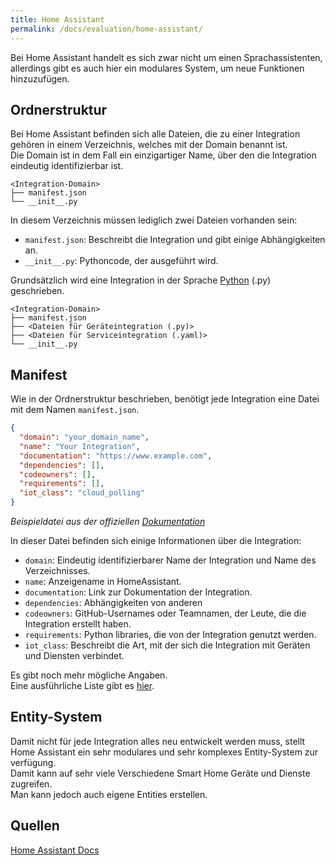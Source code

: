 ```yaml
---
title: Home Assistant
permalink: /docs/evaluation/home-assistant/
---
```


Bei Home Assistant handelt es sich zwar nicht um einen Sprachassistenten, allerdings gibt es auch hier ein modulares System, um neue Funktionen hinzuzufügen.  


## Ordnerstruktur

Bei Home Assistant befinden sich alle Dateien, die zu einer Integration gehören in einem Verzeichnis, welches mit der Domain benannt ist.  
Die Domain ist in dem Fall ein einzigartiger Name, über den die Integration eindeutig identifizierbar ist.  

````
<Integration-Domain>   
├── manifest.json
└── __init__.py
````

In diesem Verzeichnis müssen lediglich zwei Dateien vorhanden sein:  

- ``manifest.json``: Beschreibt die Integration und gibt einige Abhängigkeiten an.
- ``__init__.py``: Pythoncode, der ausgeführt wird.  

Grundsätzlich wird eine Integration in der Sprache [Python](https://www.python.org/) (.py) geschrieben.  


````
<Integration-Domain>   
├── manifest.json
├── <Dateien für Geräteintegration (.py)>
├── <Dateien für Serviceintegration (.yaml)>
└── __init__.py
````

[//]: # (TODO weiterschreiben)

## Manifest

Wie in der Ordnerstruktur beschrieben, benötigt jede Integration eine Datei mit dem Namen ``manifest.json``.   

````json
{
  "domain": "your_domain_name",
  "name": "Your Integration",
  "documentation": "https://www.example.com",
  "dependencies": [],
  "codeowners": [],
  "requirements": [],
  "iot_class": "cloud_polling"
}
````
*Beispieldatei aus der offiziellen [Dokumentation](https://developers.home-assistant.io/docs/creating_integration_manifest/)*


In dieser Datei befinden sich einige Informationen über die Integration: 
- ``domain``: Eindeutig identifizierbarer Name der Integration und Name des Verzeichnisses.
- ``name``: Anzeigename in HomeAssistant.
- ``documentation``: Link zur Dokumentation der Integration.
- ``dependencies``:  Abhängigkeiten von anderen 
- ``codeowners``:  GitHub-Usernames oder Teamnamen, der Leute, die die Integration erstellt haben.
- ``requirements``:  Python libraries, die von der Integration genutzt werden.
- ``iot_class``:  Beschreibt die Art, mit der sich die Integration mit Geräten und Diensten verbindet.

Es gibt noch mehr mögliche Angaben.  
Eine ausführliche Liste gibt es [hier](https://developers.home-assistant.io/docs/creating_integration_manifest/).  

## Entity-System 

Damit nicht für jede Integration alles neu entwickelt werden muss, stellt Home Assistant ein sehr modulares und sehr komplexes Entity-System zur verfügung.  
Damit kann auf sehr viele Verschiedene Smart Home Geräte und Dienste zugreifen.  
Man kann jedoch auch eigene Entities erstellen.  

## Quellen 

[Home Assistant Docs](https://developers.home-assistant.io/docs/development_index)